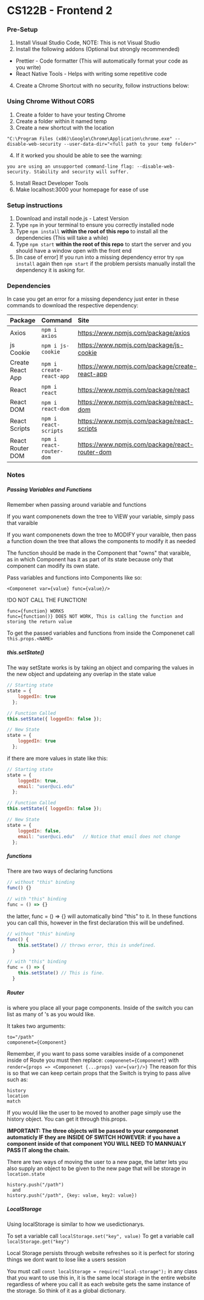 # CS122B - Frontend 2

### Pre-Setup

1. Install Visual Studio Code, NOTE: This is not Visual Studio
2. Install the following addons (Optional but strongly recommended)
- Prettier - Code formatter (This will automatically format your code as you write)
- React Native Tools - Helps with writing some repetitive code
4. Create a Chrome Shortcut with no security, follow instructions below:

### Using Chrome Without CORS

1. Create a folder to have your testing Chrome
2. Create a folder within it named temp
3. Create a new shortcut with the location
~~~
"C:\Program Files (x86)\Google\Chrome\Application\chrome.exe" --disable-web-security --user-data-dir="<full path to your temp folder>"
~~~
4. If it worked you should be able to see the warning: 
~~~
you are using an unsupported command-line flag: --disable-web-security. Stability and security will suffer.
~~~
5. Install React Developer Tools
6. Make localhost:3000 your homepage for ease of use

### Setup instructions

1. Download and install node.js - Latest Version
2. Type `npm` in your terminal to ensure you correctly installed node
3. Type `npm install` **within the root of this repo** to install all the dependencies (This will take a while)
4. Type `npm start` **within the root of this repo** to start the server and you should have a window open with the front end
5. [In case of error] If you run into a missing dependency error try `npm install` again then `npm start` if the problem persists manually install the dependency it is asking for.

### Dependencies

In case you get an error for a missing dependency just enter in these commands to download the respective dependency:

| Package          | Command                  | Site                                           |
| :--------------- | :----------------------- | :--------------------------------------------- |
| Axios            | `npm i axios`            | https://www.npmjs.com/package/axios            |
| js Cookie        | `npm i js-cookie`        | https://www.npmjs.com/package/js-cookie        |
| Create React App | `npm i create-react-app` | https://www.npmjs.com/package/create-react-app |
| React            | `npm i react`            | https://www.npmjs.com/package/react            |
| React DOM        | `npm i react-dom`        | https://www.npmjs.com/package/react-dom        |
| React Scripts    | `npm i react-scripts`    | https://www.npmjs.com/package/react-scripts    |
| React Router DOM | `npm i react-router-dom` | https://www.npmjs.com/package/react-router-dom |

### Notes

##### Passing Variables and Functions

Remember when passing around variable and functions

If you want componenets down the tree to VIEW your variable, simply pass that varaible

If you want componenets down the tree to MODIFY your varaible, then pass a function down the tree that allows the components to modify it as needed

The function should be made in the Component that "owns" that varaible, as in which Component has it as part of its state because only that component can modify its own state.

Pass variables and functions into Components like so:
~~~
<Componenet var={value} func={value}/>
~~~
!DO NOT CALL THE FUNCTION!
~~~
func={function} WORKS
func={function()} DOES NOT WORK, This is calling the function and storing the return value
~~~

To get the passed variables and functions from inside the Componenet call `this.props.<NAME>`

##### this.setState()

The way setState works is by taking an object and
comparing the values in the new object and updateing
any overlap in the state value

```javascript
// Starting state
state = { 
    loggedIn: true 
  };

// Function Called
this.setState({ loggedIn: false });

// New State
state = { 
    loggedIn: true 
  };
```

if there are more values in state like this:

```javascript
// Starting state
state = {
    loggedIn: true,
    email: "user@uci.edu"
  };

// Function Called
this.setState({ loggedIn: false });

// New State
state = {
    loggedIn: false,
    email: "user@uci.edu"   // Notice that email does not change
  };
```


##### functions

There are two ways of declaring functions

```javascript
// without "this" binding
func() {}

// with "this" binding
func = () => {}
```

the latter, func = () => {} will automatically
bind "this" to it. In these functions you can
call this, however in the first declaration
this will be undefined.

```javascript
// without "this" binding
func() {
    this.setState() // throws error, this is undefined.
  }

// with "this" binding
func = () => {
    this.setState() // This is fine.
  }
```


##### Router

<Switch> is where you place all your page components. Inside of the switch you can list
as many of <Route>'s as you would like.

It takes two arguments:
~~~
to="/path"
componenet={Component}
~~~

Remember, if you want to pass some varaibles inside of a componenet inside of Route you must then replace:
`componenet={Componenet}`
  with
`render={props => <Componenet {...props} var={var}/>}`
The reason for this is so that we can keep certain props that the Switch is trying to pass alive such as:
~~~
history
location
match
~~~

If you would like the user to be moved to another page simply use the history object. You can get it through this.props. 

**IMPORTANT: The three objects will be passed to your componenet automaticly IF they are INSIDE OF SWITCH**
**HOWEVER: if you have a component inside of that component YOU WILL NEED TO MANNUALY PASS IT along the chain.**

There are two ways of moving the user to a new page, the latter lets you also supply an object to be given to the new page that will be storage in `location.state`

~~~
history.push("/path") 
  and 
history.push("/path", {key: value, key2: value})
~~~

##### LocalStorage

Using localStorage is similar to how we usedictionarys. 

To set a variable call `localStorage.set("key", value)`
To get a variable call `localStorage.get("key")`

Local Storage persists through website refreshes so it is perfect for storing things we dont want to lose like a users session

You must call `const localStorage = require("local-storage");` in any class that you want to use this in, it is the same local storage in the entire website regardless of where you call it as each website gets the same instance of the storage. So think of it as a global dictionary.
